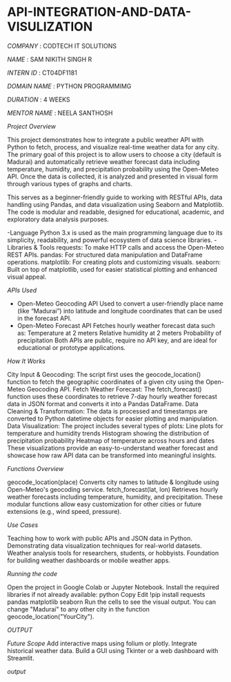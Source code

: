 # API-INTEGRATION-AND-DATA-VISULIZATION

*COMPANY* : CODTECH IT SOLUTIONS

*NAME* : SAM NIKITH SINGH R

*INTERN ID* : CT04DF1181

*DOMAIN NAME* : PYTHON PROGRAMMIMG

*DURATION* : 4 WEEKS

*MENTOR NAME* : NEELA SANTHOSH

*Project Overview*

This project demonstrates how to integrate a public weather API with Python to fetch, process, and visualize real-time weather data for any city. The primary goal of this project is to allow users to choose a city (default is Madurai) and automatically retrieve weather forecast data including temperature, humidity, and precipitation probability using the Open-Meteo API. Once the data is collected, it is analyzed and presented in visual form through various types of graphs and charts.

This serves as a beginner-friendly guide to working with RESTful APIs, data handling using Pandas, and data visualization using Seaborn and Matplotlib. The code is modular and readable, designed for educational, academic, and exploratory data analysis purposes.


-Language
Python 3.x is used as the main programming language due to its simplicity, readability, and powerful ecosystem of data science libraries.
-Libraries & Tools
requests: To make HTTP calls and access the Open-Meteo REST APIs.
pandas: For structured data manipulation and DataFrame operations.
matplotlib: For creating plots and customizing visuals.
seaborn: Built on top of matplotlib, used for easier statistical plotting and enhanced visual appeal.

*APIs Used*

- Open-Meteo Geocoding API
Used to convert a user-friendly place name (like “Madurai”) into latitude and longitude coordinates that can be used in the forecast API.
- Open-Meteo Forecast API
Fetches hourly weather forecast data such as:
Temperature at 2 meters
Relative humidity at 2 meters
Probability of precipitation
Both APIs are public, require no API key, and are ideal for educational or prototype applications.

*How It Works*

City Input & Geocoding:
The script first uses the geocode_location() function to fetch the geographic coordinates of a given city using the Open-Meteo Geocoding API.
Fetch Weather Forecast:
The fetch_forecast() function uses these coordinates to retrieve 7-day hourly weather forecast data in JSON format and converts it into a Pandas DataFrame.
Data Cleaning & Transformation:
The data is processed and timestamps are converted to Python datetime objects for easier plotting and manipulation.
Data Visualization:
The project includes several types of plots:
Line plots for temperature and humidity trends
Histogram showing the distribution of precipitation probability
Heatmap of temperature across hours and dates
These visualizations provide an easy-to-understand weather forecast and showcase how raw API data can be transformed into meaningful insights.

*Functions Overview*

geocode_location(place)
Converts city names to latitude & longitude using Open-Meteo's geocoding service.
fetch_forecast(lat, lon)
Retrieves hourly weather forecasts including temperature, humidity, and precipitation.
These modular functions allow easy customization for other cities or future extensions (e.g., wind speed, pressure).

*Use Cases*

Teaching how to work with public APIs and JSON data in Python.
Demonstrating data visualization techniques for real-world datasets.
Weather analysis tools for researchers, students, or hobbyists.
Foundation for building weather dashboards or mobile weather apps.

*Running the code*

Open the project in Google Colab or Jupyter Notebook.
Install the required libraries if not already available:
python
Copy
Edit
!pip install requests pandas matplotlib seaborn
Run the cells to see the visual output.
You can change "Madurai" to any other city in the function geocode_location("YourCity").

*OUTPUT*


*Future Scope*
Add interactive maps using folium or plotly.
Integrate historical weather data.
Build a GUI using Tkinter or a web dashboard with Streamlit.

*output*
